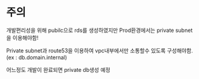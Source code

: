# 주의

개발편리성을 위해 pubilc으로 rds를 생성하였지만 Prod환경에서는 private subnet을 이용해야함!

Private subnet과 route53을 이용하여 vpc내부에서만 소통할수 있도록 구성해야함.
(ex : db.domain.internal)

어느정도 개발이 완료되면 private db생성 예정
